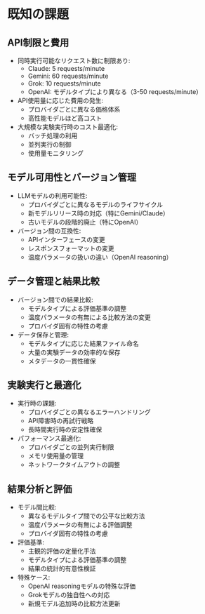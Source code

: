 # 既知の課題

## API制限と費用

- 同時実行可能なリクエスト数に制限あり:
  - Claude: 5 requests/minute
  - Gemini: 60 requests/minute
  - Grok: 10 requests/minute
  - OpenAI: モデルタイプにより異なる（3-50 requests/minute）
- API使用量に応じた費用の発生:
  - プロバイダごとに異なる価格体系
  - 高性能モデルほど高コスト
- 大規模な実験実行時のコスト最適化:
  - バッチ処理の利用
  - 並列実行の制御
  - 使用量モニタリング

## モデル可用性とバージョン管理

- LLMモデルの利用可能性:
  - プロバイダごとに異なるモデルのライフサイクル
  - 新モデルリリース時の対応（特にGemini/Claude）
  - 古いモデルの段階的廃止（特にOpenAI）
- バージョン間の互換性:
  - APIインターフェースの変更
  - レスポンスフォーマットの変更
  - 温度パラメータの扱いの違い（OpenAI reasoning）

## データ管理と結果比較

- バージョン間での結果比較:
  - モデルタイプによる評価基準の調整
  - 温度パラメータの有無による比較方法の変更
  - プロバイダ固有の特性の考慮
- データ保存と管理:
  - モデルタイプに応じた結果ファイル命名
  - 大量の実験データの効率的な保存
  - メタデータの一貫性確保

## 実験実行と最適化

- 実行時の課題:
  - プロバイダごとの異なるエラーハンドリング
  - API障害時の再試行戦略
  - 長時間実行時の安定性確保
- パフォーマンス最適化:
  - プロバイダごとの並列実行制限
  - メモリ使用量の管理
  - ネットワークタイムアウトの調整

## 結果分析と評価

- モデル間比較:
  - 異なるモデルタイプ間での公平な比較方法
  - 温度パラメータの有無による評価調整
  - プロバイダ固有の特性の考慮
- 評価基準:
  - 主観的評価の定量化手法
  - モデルタイプによる評価基準の調整
  - 結果の統計的有意性検証
- 特殊ケース:
  - OpenAI reasoningモデルの特殊な評価
  - Grokモデルの独自性への対応
  - 新規モデル追加時の比較方法更新
